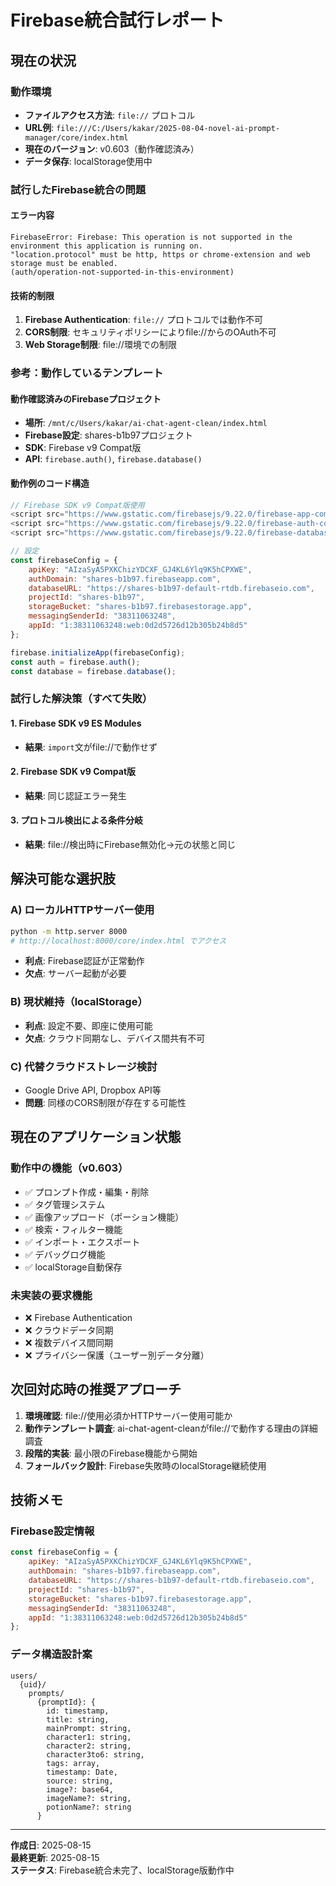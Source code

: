 # Firebase統合試行レポート

## 現在の状況

### 動作環境
- **ファイルアクセス方法**: `file://` プロトコル  
- **URL例**: `file:///C:/Users/kakar/2025-08-04-novel-ai-prompt-manager/core/index.html`
- **現在のバージョン**: v0.603（動作確認済み）
- **データ保存**: localStorage使用中

### 試行したFirebase統合の問題

#### エラー内容
```
FirebaseError: Firebase: This operation is not supported in the environment this application is running on. 
"location.protocol" must be http, https or chrome-extension and web storage must be enabled. 
(auth/operation-not-supported-in-this-environment)
```

#### 技術的制限
1. **Firebase Authentication**: `file://` プロトコルでは動作不可
2. **CORS制限**: セキュリティポリシーによりfile://からのOAuth不可
3. **Web Storage制限**: file://環境での制限

### 参考：動作しているテンプレート

#### 動作確認済みのFirebaseプロジェクト
- **場所**: `/mnt/c/Users/kakar/ai-chat-agent-clean/index.html`
- **Firebase設定**: shares-b1b97プロジェクト
- **SDK**: Firebase v9 Compat版
- **API**: `firebase.auth()`, `firebase.database()`

#### 動作例のコード構造
```javascript
// Firebase SDK v9 Compat版使用
<script src="https://www.gstatic.com/firebasejs/9.22.0/firebase-app-compat.js"></script>
<script src="https://www.gstatic.com/firebasejs/9.22.0/firebase-auth-compat.js"></script>
<script src="https://www.gstatic.com/firebasejs/9.22.0/firebase-database-compat.js"></script>

// 設定
const firebaseConfig = {
    apiKey: "AIzaSyA5PXKChizYDCXF_GJ4KL6Ylq9K5hCPXWE",
    authDomain: "shares-b1b97.firebaseapp.com",
    databaseURL: "https://shares-b1b97-default-rtdb.firebaseio.com",
    projectId: "shares-b1b97",
    storageBucket: "shares-b1b97.firebasestorage.app",
    messagingSenderId: "38311063248",
    appId: "1:38311063248:web:0d2d5726d12b305b24b8d5"
};

firebase.initializeApp(firebaseConfig);
const auth = firebase.auth();
const database = firebase.database();
```

### 試行した解決策（すべて失敗）

#### 1. Firebase SDK v9 ES Modules
- **結果**: `import`文がfile://で動作せず

#### 2. Firebase SDK v9 Compat版
- **結果**: 同じ認証エラー発生

#### 3. プロトコル検出による条件分岐
- **結果**: file://検出時にFirebase無効化→元の状態と同じ

## 解決可能な選択肢

### A) ローカルHTTPサーバー使用
```bash
python -m http.server 8000
# http://localhost:8000/core/index.html でアクセス
```
- **利点**: Firebase認証が正常動作
- **欠点**: サーバー起動が必要

### B) 現状維持（localStorage）
- **利点**: 設定不要、即座に使用可能
- **欠点**: クラウド同期なし、デバイス間共有不可

### C) 代替クラウドストレージ検討
- Google Drive API, Dropbox API等
- **問題**: 同様のCORS制限が存在する可能性

## 現在のアプリケーション状態

### 動作中の機能（v0.603）
- ✅ プロンプト作成・編集・削除
- ✅ タグ管理システム
- ✅ 画像アップロード（ポーション機能）
- ✅ 検索・フィルター機能
- ✅ インポート・エクスポート
- ✅ デバッグログ機能
- ✅ localStorage自動保存

### 未実装の要求機能
- ❌ Firebase Authentication
- ❌ クラウドデータ同期
- ❌ 複数デバイス間同期
- ❌ プライバシー保護（ユーザー別データ分離）

## 次回対応時の推奨アプローチ

1. **環境確認**: file://使用必須かHTTPサーバー使用可能か
2. **動作テンプレート調査**: ai-chat-agent-cleanがfile://で動作する理由の詳細調査
3. **段階的実装**: 最小限のFirebase機能から開始
4. **フォールバック設計**: Firebase失敗時のlocalStorage継続使用

## 技術メモ

### Firebase設定情報
```javascript
const firebaseConfig = {
    apiKey: "AIzaSyA5PXKChizYDCXF_GJ4KL6Ylq9K5hCPXWE",
    authDomain: "shares-b1b97.firebaseapp.com",
    databaseURL: "https://shares-b1b97-default-rtdb.firebaseio.com",
    projectId: "shares-b1b97",
    storageBucket: "shares-b1b97.firebasestorage.app",
    messagingSenderId: "38311063248",
    appId: "1:38311063248:web:0d2d5726d12b305b24b8d5"
};
```

### データ構造設計案
```
users/
  {uid}/
    prompts/
      {promptId}: {
        id: timestamp,
        title: string,
        mainPrompt: string,
        character1: string,
        character2: string,
        character3to6: string,
        tags: array,
        timestamp: Date,
        source: string,
        image?: base64,
        imageName?: string,
        potionName?: string
      }
```

---
**作成日**: 2025-08-15  
**最終更新**: 2025-08-15  
**ステータス**: Firebase統合未完了、localStorage版動作中